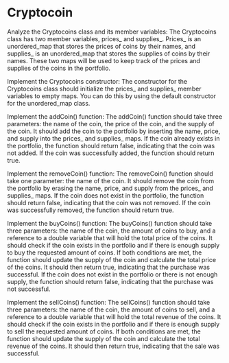 # Cryptocoin
Analyze the Cryptocoins class and its member variables:
The Cryptocoins class has two member variables, prices_ and supplies_. Prices_ is an unordered_map that stores the prices of coins by their names, and supplies_ is an unordered_map that stores the supplies of coins by their names. These two maps will be used to keep track of the prices and supplies of the coins in the portfolio.

Implement the Cryptocoins constructor:
The constructor for the Cryptocoins class should initialize the prices_ and supplies_ member variables to empty maps. You can do this by using the default constructor for the unordered_map class.

Implement the addCoin() function:
The addCoin() function should take three parameters: the name of the coin, the price of the coin, and the supply of the coin. It should add the coin to the portfolio by inserting the name, price, and supply into the prices_ and supplies_ maps. If the coin already exists in the portfolio, the function should return false, indicating that the coin was not added. If the coin was successfully added, the function should return true.

Implement the removeCoin() function:
The removeCoin() function should take one parameter: the name of the coin. It should remove the coin from the portfolio by erasing the name, price, and supply from the prices_ and supplies_ maps. If the coin does not exist in the portfolio, the function should return false, indicating that the coin was not removed. If the coin was successfully removed, the function should return true.

Implement the buyCoins() function:
The buyCoins() function should take three parameters: the name of the coin, the amount of coins to buy, and a reference to a double variable that will hold the total price of the coins. It should check if the coin exists in the portfolio and if there is enough supply to buy the requested amount of coins. If both conditions are met, the function should update the supply of the coin and calculate the total price of the coins. It should then return true, indicating that the purchase was successful. If the coin does not exist in the portfolio or there is not enough supply, the function should return false, indicating that the purchase was not successful.

Implement the sellCoins() function:
The sellCoins() function should take three parameters: the name of the coin, the amount of coins to sell, and a reference to a double variable that will hold the total revenue of the coins. It should check if the coin exists in the portfolio and if there is enough supply to sell the requested amount of coins. If both conditions are met, the function should update the supply of the coin and calculate the total revenue of the coins. It should then return true, indicating that the sale was successful.
